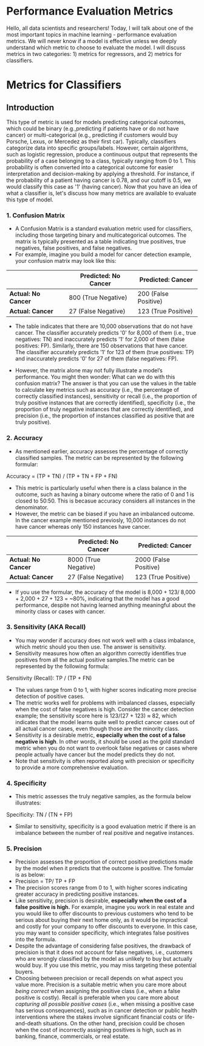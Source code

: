 # Performance Evaluation Metrics

Hello, all data scientists and researchers! Today, I will talk about one of the most important topics in machine learning - performance evaluation metrics. We will never know if a model is effective unless we deeply understand which metric to choose to evaluate the model. I will discuss metrics in two categories: 1) metrics for regressors, and 2) metrics for classifiers.

# Metrics for Classifiers
## Introduction 
This type of metric is used for models predicting categorical outcomes, which could be binary (e.g.,predicting if patients have or do not have cancer) or multi-categorical (e.g., predicting if customers would buy Porsche, Lexus, or Mercedez as their first car). Typically, classifiers categorize data into specific groups/labels. However, certain algorithms, such as logistic regression, produce a continuous output that represents the probability of a case belonging to a class, typically ranging from 0 to 1. This probability is often converted into a categorical outcome for easier interpretation and decision-making by applying a threshold. For instance, if the probability of a patient having cancer is 0.78, and our cutoff is 0.5, we would classify this case as '1' (having cancer). Now that you have an idea of what a classifier is, let's discuss how many metrics are available to evaluate this type of model.

### 1. Confusion Matrix

* A Confusion Matrix is a standard evaluation metric used for classifiers, including those targeting binary and multicategorical outcomes. The matrix is typically presented as a table indicating true positives, true negatives, false positives, and false negatives.
* For example, imagine you build a model for cancer detection example, your confusion matrix may look like this:

|                        | Predicted: No Cancer | Predicted: Cancer |
|------------------------|----------------------|-------------------|
| **Actual: No Cancer**  | 800 (True Negative)   | 200 (False Positive)|
| **Actual: Cancer**     | 27 (False Negative)  | 123 (True Positive)|

* The table indicates that there are 10,000 observations that do not have cancer. The classifier accurately predicts '0' for 8,000 of them (i.e., true negatives: TN) and inaccurately predicts '1' for 2,000 of them (false positives: FP). Similarly, there are 150 observations that have cancer. The classifier accurately predicts '1' for 123 of them (true positives: TP) and inaccurately predicts '0' for 27 of them (false negatives: FP).

* However, the matrix alone may not fully illustrate a model’s performance. You might then wonder: What can we do with this confusion matrix? The answer is that you can use the values in the table to calculate key metrics such as accuracy (i.e., the percentage of correctly classified instances), sensitivity or recall (i.e., the proportion of truly positive instances that are correctly identified), specificity (i.e., the proportion of truly negative instances that are correctly identified), and precision (i.e., the proportion of instances classified as positive that are truly positive).

### 2. Accuracy
* As mentioned earlier, accuracy assesses the percentage of correctly classified samples. The metric can be represented by the following formular:

Accuracy = (TP + TN) / (TP + TN + FP + FN)

* This metric is particularly useful when there is a class balance in the outcome, such as having a binary outcome where the ratio of 0 and 1 is closed to 50:50. This is becasue accuracy considers all instances in the denominator.
* However, the metric can be biased if you have an imbalanced outcome. In the cancer example mentioned previosly, 10,000 instances do not have cancer whereas only 150 instances have cancer. 

|                        | Predicted: No Cancer | Predicted: Cancer |
|------------------------|----------------------|-------------------|
| **Actual: No Cancer**  | 8000 (True Negative)   | 2000 (False Positive)|
| **Actual: Cancer**     | 27 (False Negative)  | 123 (True Positive)|

* If you use the formular, the accuracy of the model is 8,000 + 123/ 8,000 + 2,000 + 27 + 123  = ~80%, indicating that the model has a good performance, despite not having learned anything meaningful about the minority class or cases with cancer. 

### 3. Sensitivity (AKA Recall)

* You may wonder if accuracy does not work well with a class imbalance, which metric should you then use. The answer is sensitivity.
* Sensitivity measures how often an algorithm correctly identifies true positives from all the actual positive samples.The metric can be represented by the following formula:

Sensitivity (Recall): TP / (TP + FN)

* The values range from 0 to 1, with higher scores indicating more precise detection of positive cases.
* The metric works well for problems with imbalanced classes, especially when the cost of false negatives is high. Consider the cancer detection example; the sensitivity score here is 123/(27 + 123) ≈ 82, which indicates that the model learns quite well to predict cancer cases out of all actual cancer cases, even though those are the minority class.
* Sensitivity is a desirable metric, **especially when the cost of a false negative is high**. In other words, it should be used as the gold standard metric when you do not want to overlook false negatives or cases where people actually have cancer but the model predicts they do not.
* Note that sensitivity is often reported along with precision or specificity to provide a more comprehensive evaluation.

### 4. Specificity

* This metric assesses the truly negative samples, as the formula below illustrates:

Specificity: TN / (TN + FP)

* Similar to sensitivity, specificity is a good evaluation metric if there is an imbalance between the number of real positive and negative instances.

### 5. Precision
* Precision assesses the proportion of correct positive predictions made by the model when it predicts that the outcome is positive. The fomular is as below:
* Precision = TP/ TP + FP
* The precision scores range from 0 to 1, with higher scores indicating greater accuracy in predicting positive instances.
* Like sensitivity, precision is desirable, **especially when the cost of a false positive is high.** For example, imagine you work in real estate and you would like to offer discounts to previous customers who tend to be serious about buying their next home only, as it would be impractical and costly for your company to offer discounts to everyone. In this case, you may want to consider specificity, which integrates false positives into the formula.
* Despite the advantage of considering false positives, the drawback of precision is that it does not account for false negatives, i.e., customers who are wrongly classified by the model as unlikely to buy but actually would buy. If you use this metric, you may miss targeting these potential buyers.
* Choosing between precision or recall depends on what aspect you value more. Precision is a suitable metric when you care more about *being correct* when assigning the positive class (i.e., when a false positive is costly). Recall is preferable when you care more about *capturing all possible positive cases* (i.e., when missing a positive case has serious consequences), such as in cancer detection or public health interventions where the stakes involve significant financial costs or life-and-death situations. On the other hand, precision could be chosen when the cost of incorrectly assigning positives is high, such as in banking, finance, commercials, or real estate. 






